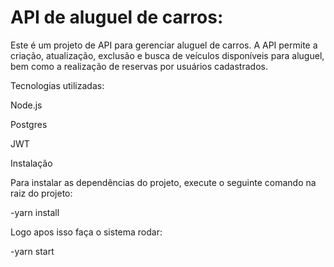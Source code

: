 # API de aluguel de carros:

Este é um projeto de API para gerenciar aluguel de carros. A API permite a criação, atualização, exclusão e busca de veículos disponíveis para aluguel, bem como a realização de reservas por usuários cadastrados.

Tecnologias utilizadas:

Node.js

Postgres

JWT

Instalação

Para instalar as dependências do projeto, execute o seguinte comando na raiz do projeto:

-yarn install

Logo apos isso faça o sistema rodar:

-yarn start
